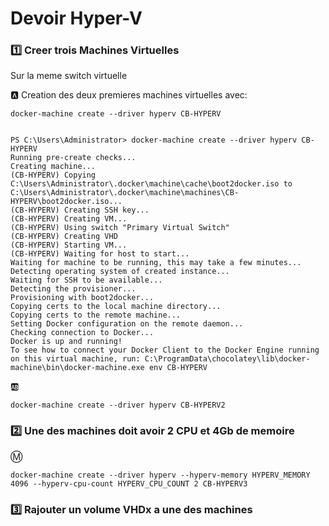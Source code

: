# Devoir Hyper-V

### :one: Creer trois Machines Virtuelles

Sur la meme switch virtuelle

:a: Creation des deux premieres machines virtuelles avec:

```
docker-machine create --driver hyperv CB-HYPERV


PS C:\Users\Administrator> docker-machine create --driver hyperv CB-HYPERV
Running pre-create checks...
Creating machine...
(CB-HYPERV) Copying C:\Users\Administrator\.docker\machine\cache\boot2docker.iso to C:\Users\Administrator\.docker\machine\machines\CB-HYPERV\boot2docker.iso...
(CB-HYPERV) Creating SSH key...
(CB-HYPERV) Creating VM...
(CB-HYPERV) Using switch "Primary Virtual Switch"
(CB-HYPERV) Creating VHD
(CB-HYPERV) Starting VM...
(CB-HYPERV) Waiting for host to start...
Waiting for machine to be running, this may take a few minutes...
Detecting operating system of created instance...
Waiting for SSH to be available...
Detecting the provisioner...
Provisioning with boot2docker...
Copying certs to the local machine directory...
Copying certs to the remote machine...
Setting Docker configuration on the remote daemon...
Checking connection to Docker...
Docker is up and running!
To see how to connect your Docker Client to the Docker Engine running on this virtual machine, run: C:\ProgramData\chocolatey\lib\docker-machine\bin\docker-machine.exe env CB-HYPERV
```
:ab: 
```
docker-machine create --driver hyperv CB-HYPERV2
```

### :two: Une des machines doit avoir 2 CPU et 4Gb de memoire

:m: 
```
docker-machine create --driver hyperv --hyperv-memory HYPERV_MEMORY 4096 --hyperv-cpu-count HYPERV_CPU_COUNT 2 CB-HYPERV3
```

### :three: Rajouter un volume VHDx a une des machines
